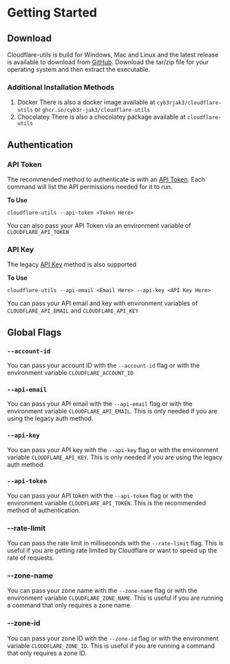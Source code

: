 # Getting Started

## Download

Cloudflare-utils is build for Windows, Mac and Linux and the latest release is available to download from [GitHub](https://github.com/Cyb3r-Jak3/cloudflare-utils/releases). Download the tar/zip file for your operating system and then extract the executable.

### Additional Installation Methods

1. Docker 
   There is also a docker image available at `cyb3rjak3/cloudflare-utils` or `ghcr.io/cyb3r-jak3/cloudflare-utils`
2. Chocolatey
   There is also a chocolatey package available at `cloudflare-utils`

## Authentication

### API Token

The recommended method to authenticate is with an [API Token](https://developers.cloudflare.com/api/tokens/create/). Each command will list the API permissions needed for it to run.

**To Use**

`cloudflare-utils --api-token <Token Here>`

You can also pass your API Token via an environment variable of `CLOUDFLARE_API_TOKEN`

### API Key

The legacy [API Key](https://developers.cloudflare.com/api/keys/) method is also supported

**To Use**

`cloudflare-utils --api-email <Email Here> --api-key <API Key Here>`

You can pass your API email and key with environment variables of `CLOUDFLARE_API_EMAIL` and `CLOUDFLARE_API_KEY`

## Global Flags

### `--account-id`
You can pass your account ID with the `--account-id` flag or with the environment variable `CLOUDFLARE_ACCOUNT_ID`

### `--api-email`
You can pass your API email with the `--api-email` flag or with the environment variable `CLOUDFLARE_API_EMAIL`. This is only needed if you are using the legacy auth method.

### `--api-key`
You can pass your API key with the `--api-key` flag or with the environment variable `CLOUDFLARE_API_KEY`. This is only needed if you are using the legacy auth method.

### `--api-token`
You can pass your API token with the `--api-token` flag or with the environment variable `CLOUDFLARE_API_TOKEN`. This is the recommended method of authentication.

### --rate-limit
You can pass the rate limit in milliseconds with the `--rate-limit` flag. This is useful if you are getting rate limited by Cloudflare or want to speed up the rate of requests.

### --zone-name
You can pass your zone name with the `--zone-name` flag or with the environment variable `CLOUDFLARE_ZONE_NAME`. This is useful if you are running a command that only requires a zone name.

### --zone-id
You can pass your zone ID with the `--zone-id` flag or with the environment variable `CLOUDFLARE_ZONE_ID`. This is useful if you are running a command that only requires a zone ID.